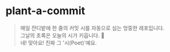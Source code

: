 # plant-a-commit

> 매일 잔디밭에 한 줄의 커밋 시를 자동으로 심는 엉뚱한 레포입니다. <br>
> 그날의 초록은 오늘의 시가 키웁니다. 🌿 <br>
> 네! 맞아요! 진짜 그 '시(Poet)'예요.
